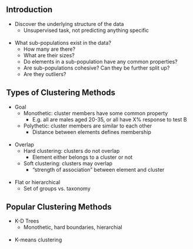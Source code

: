 ## Introduction
 - Discover the underlying structure of the data
	 - Unsupervised task, not predicting anything specific
<br/><br/>
 - What sub-populations exist in the data?
	 - How many are there?
	 - What are their sizes?
	 - Do elements in a sub-population have any common properties?
	 - Are sub-populations cohesive? Can they be further split up?
	 - Are they outliers?
## Types of Clustering Methods
- Goal
	- Monothetic: cluster members have some common property
		- E.g. all are males aged 20-35, or all have X% response to test B
	- Polythetic: cluster members are similar to each other
		- Distance between elements defines membership
<br/><br/>
- Overlap
	- Hard clustering: clusters do not overlap
		- Element either belongs to a cluster or not
	- Soft clustering: clusters may overlap
		- “strength of association” between element and cluster
<br/><br/>
- Flat or hierarchical
	- Set of groups vs. taxonomy
## Popular Clustering Methods
- K-D Trees
	- Monothetic, hard boundaries, hierarchial
<br/><br/>
- K-means clustering


<!--stackedit_data:
eyJoaXN0b3J5IjpbLTk2Nzg3MDkyLC0xMzMyODE1NTc4XX0=
-->
